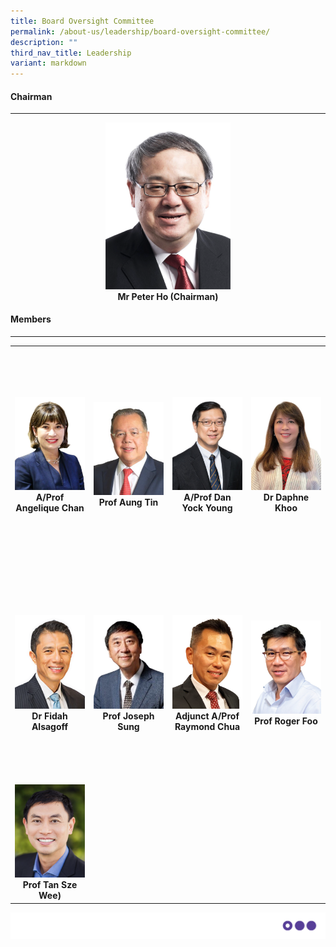 ```yaml
---
title: Board Oversight Committee
permalink: /about-us/leadership/board-oversight-committee/
description: ""
third_nav_title: Leadership
variant: markdown
---
```

<div align="left">
	<h4>Chairman</h4>
</div>

--- 

<div align="center">
	<a href="/bio/board-oversight-committee/mr-peter-ho/">
		<img style="width:200px" src="/images/Bio/Board%20Oversight%20Committee/mr-peter-ho-chairman.png">
	</a>
</div>
<div align="center">
	<b>Mr Peter Ho (Chairman)</b>
</div>

<div align="left">
	<h4>Members</h4>
</div>

---

<table>
	<tbody>
		<tr height="350">
			<td width="25%">
				<a href="/bio/board-oversight-committee/angelique-chan/">
						<img src="/images/Bio/Board%20Oversight%20Committee/a-prof-angelique-chan.png">
				</a>
				<div align="center"><b>A/Prof Angelique Chan</b></div>
			</td>
			<td width="25%">
				<a href="/bio/board-oversight-committee/aung-tin/">
					<img src="/images/Bio/Board%20Oversight%20Committee/prof-aung-tin.png">
				</a>
				<div align="center"><b>Prof Aung Tin</b></div>
			</td>
			<td width="25%">
				<a href="/bio/board-oversight-committee/dan-yock-young/">
					<img src="/images/Bio/Board%20Oversight%20Committee/aprof-dan-young-nusmed.png">
				</a>
				<div align="center"><b>A/Prof Dan Yock Young</b></div>
			</td>
			<td width="25%">
				<a href="/bio/board-oversight-committee/daphne-khoo/">
					<img src="/images/Bio/Board%20Oversight%20Committee/dr-daphne-khoo-2.png">
				</a>
				<div align="center"><b>Dr Daphne Khoo</b></div>
			</td>
		</tr>
		<tr height="350"> <!-- Row 2 -->
			<td width="25%">
				<a href="/bio/board-oversight-committee/fidah-alsagoff/">
					<img src="/images/Bio/Board%20Oversight%20Committee/dr-fidah-alsagoff-photo2.png">
				</a>
				<div align="center"><b>Dr Fidah Alsagoff</b></div>
			</td>
			<td width="25%">
				<a href="/bio/board-oversight-committee/joseph-sung/">
					<img src="/images/Bio/Board%20Oversight%20Committee/prof-joseph-j-y-sung-1.png">
				</a>
				<div align="center"><b>Prof Joseph Sung</b></div>
			</td>
			<td width="25%">
				<a href="/bio/board-oversight-committee/raymond-chua/">
					<img src="/images/Bio/Board%20Oversight%20Committee/a-prof-dr-raymond-chua-photo2.png">
				</a>
				<div align="center"><b>Adjunct A/Prof Raymond Chua</b></div>
			</td>
			<td width="25%">
				<a href="/bio/board-oversight-committee/roger-foo/">
					<img src="/images/Bio/Board%20Oversight%20Committee/prof-roger-foo.png">
				</a>
				<div align="center"><b>Prof Roger Foo</b></div>
			</td>
		</tr>
		<tr>
			<td width="25%">
					<img src="/images/Bio/Board%20Oversight%20Committee/leadership_tan%20sze%20wee.png">
				<div align="center"><b>Prof Tan Sze Wee)</b></div>
			</td>
	</tr></tbody>
</table>

![](/images/Banners/banners_page%20footer%202%20-%20purple.png)